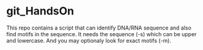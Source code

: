 # git_HandsOn
This repo contains a script that can identify DNA/RNA sequence and also find motifs in the sequence.
It needs the sequence (-s) which can be upper and lowercase. And you may optionaly look for exact motifs (-m).
